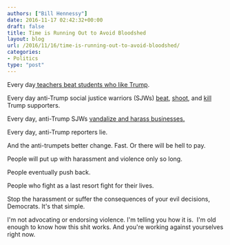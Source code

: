 ```yaml
---
authors: ["Bill Hennessy"]
date: 2016-11-17 02:42:32+00:00
draft: false
title: Time is Running Out to Avoid Bloodshed
layout: blog
url: /2016/11/16/time-is-running-out-to-avoid-bloodshed/
categories:
- Politics
type: "post"
---
```


Every day[ teachers beat students who like Trump](https://www.thegatewaypundit.com/2016/11/student-paddled-writing-trump-blackboard-school-banned-election-talk/).

Every day anti-Trump social justice warriors (SJWs) [beat](https://www.thegatewaypundit.com/2016/11/high-school-girl-pummeled-scratched-thrown-ground-stomped-supporting-trump-video/), [shoot](https://www.thegatewaypundit.com/2016/11/atlanta-man-shot-dead-outside-bar-telling-hispanic-man-trump-going-deport/), and [kill](https://www.thegatewaypundit.com/2016/11/young-father-4-year-old-dies-anti-trump-protesters-block-roads-hospital/) Trump supporters.

Every day, anti-Trump SJWs [vandalize and harass businesses.](https://wtop.com/prince-william-county/2016/03/local-trump-supporter-says-shes-facing-harassment-vandalism/slide/1/)

Every day, anti-Trump reporters lie.

And the anti-trumpets better change. Fast. Or there will be hell to pay.

People will put up with harassment and violence only so long.

People eventually push back.

People who fight as a last resort fight for their lives.

Stop the harassment or suffer the consequences of your evil decisions, Democrats. It's that simple.

I'm not advocating or endorsing violence. I'm telling you how it is.  I'm old enough to know how this shit works. And you're working against yourselves right now.
